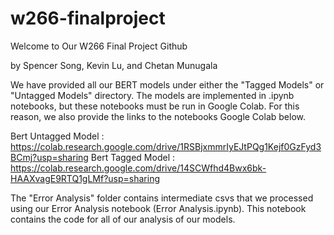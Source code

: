 # w266-finalproject

Welcome to Our W266 Final Project Github

by
Spencer Song, Kevin Lu, and Chetan Munugala

We have provided all our BERT models under either the "Tagged Models" or "Untagged Models" directory. The models are implemented in .ipynb notebooks, but these notebooks must be run in Google Colab. For this reason, we also provide the links to the notebooks Google Colab below. 

Bert Untagged Model : https://colab.research.google.com/drive/1RSBjxmmrIyEJtPQg1Kejf0GzFyd3BCmj?usp=sharing
Bert Tagged Model : https://colab.research.google.com/drive/14SCWfhd4Bwx6bk-HAAXvagE9RTQ1gLMf?usp=sharing


The "Error Analysis" folder contains intermediate csvs that we processed using our Error Analysis notebook (Error Analysis.ipynb). This notebook contains the code for all of our analysis of our models. 
